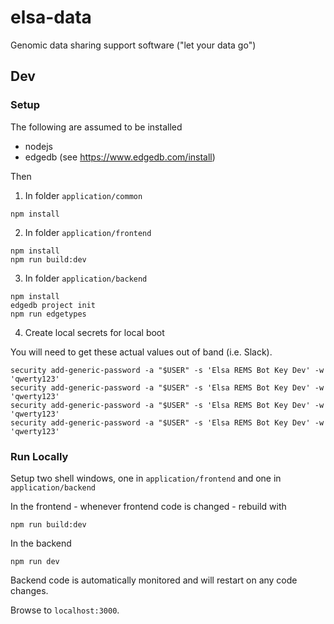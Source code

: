 # elsa-data

Genomic data sharing support software ("let your data go")

## Dev

### Setup

The following are assumed to be installed

- nodejs
- edgedb (see https://www.edgedb.com/install)

Then

1. In folder `application/common`

```shell
npm install
```

2. In folder `application/frontend`

```shell
npm install
npm run build:dev
```

3. In folder `application/backend`

```shell
npm install
edgedb project init
npm run edgetypes
```

4. Create local secrets for local boot

You will need to get these actual values out of band (i.e. Slack).

```shell
security add-generic-password -a "$USER" -s 'Elsa REMS Bot Key Dev' -w 'qwerty123'
security add-generic-password -a "$USER" -s 'Elsa REMS Bot Key Dev' -w 'qwerty123'
security add-generic-password -a "$USER" -s 'Elsa REMS Bot Key Dev' -w 'qwerty123'
security add-generic-password -a "$USER" -s 'Elsa REMS Bot Key Dev' -w 'qwerty123'
```

### Run Locally

Setup two shell windows, one in `application/frontend` and one in `application/backend`

In the frontend - whenever frontend code is changed - rebuild with

```
npm run build:dev
```

In the backend

```
npm run dev
```

Backend code is automatically monitored and will restart on any code changes.

Browse to `localhost:3000`.
